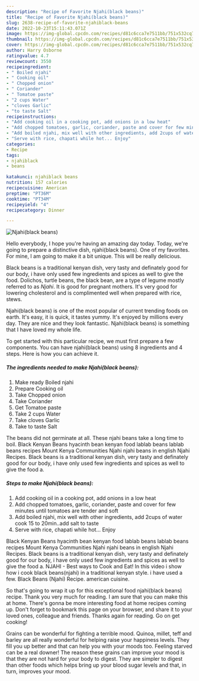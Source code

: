 ```yaml
---
description: "Recipe of Favorite Njahi(black beans)"
title: "Recipe of Favorite Njahi(black beans)"
slug: 2638-recipe-of-favorite-njahiblack-beans
date: 2022-10-23T15:11:43.071Z
image: https://img-global.cpcdn.com/recipes/d81c6cca7e7511bb/751x532cq70/njahiblack-beans-recipe-main-photo.jpg
thumbnail: https://img-global.cpcdn.com/recipes/d81c6cca7e7511bb/751x532cq70/njahiblack-beans-recipe-main-photo.jpg
cover: https://img-global.cpcdn.com/recipes/d81c6cca7e7511bb/751x532cq70/njahiblack-beans-recipe-main-photo.jpg
author: Harry Osborne
ratingvalue: 4.7
reviewcount: 3550
recipeingredient:
- " Boiled njahi"
- " Cooking oil"
- " Chopped onion"
- " Coriander"
- " Tomatoe paste"
- "2 cups Water"
- "cloves Garlic"
- "to taste Salt"
recipeinstructions:
- "Add cooking oil in a cooking pot, add onions in a low heat"
- "Add chopped tomatoes, garlic, coriander, paste and cover for few minutes until tomatoes are tender and soft"
- "Add boiled njahi, mix well with other ingredients, add 2cups of water cook 15 to 20min..add salt to taste"
- "Serve with rice, chapati while hot... Enjoy"
categories:
- Recipe
tags:
- njahiblack
- beans

katakunci: njahiblack beans 
nutrition: 157 calories
recipecuisine: American
preptime: "PT36M"
cooktime: "PT34M"
recipeyield: "4"
recipecategory: Dinner

---
```



![Njahi(black beans)](https://img-global.cpcdn.com/recipes/d81c6cca7e7511bb/751x532cq70/njahiblack-beans-recipe-main-photo.jpg)

Hello everybody, I hope you're having an amazing day today. Today, we're going to prepare a distinctive dish, njahi(black beans). One of my favorites. For mine, I am going to make it a bit unique. This will be really delicious.

Black beans is a traditional kenyan dish, very tasty and definately good for our body, i have only used few ingredients and spices as well to give the food. Dolichos, turtle beans, the black bean, are a type of legume mostly referred to as *Njahi*. It is good for pregnant mothers. It&#39;s very good for lowering cholesterol and is complimented well when prepared with rice, stews.

Njahi(black beans) is one of the most popular of current trending foods on earth. It's easy, it is quick, it tastes yummy. It's enjoyed by millions every day. They are nice and they look fantastic. Njahi(black beans) is something that I have loved my whole life.


To get started with this particular recipe, we must first prepare a few components. You can have njahi(black beans) using 8 ingredients and 4 steps. Here is how you can achieve it.

<!--inarticleads1-->

##### The ingredients needed to make Njahi(black beans):

1. Make ready  Boiled njahi
1. Prepare  Cooking oil
1. Take  Chopped onion
1. Take  Coriander
1. Get  Tomatoe paste
1. Take 2 cups Water
1. Take cloves Garlic
1. Take to taste Salt


The beans did not germinate at all. These njahi beans take a long time to boil. Black Kenyan Beans hyacinth bean kenyan food lablab beans lablab beans recipes Mount Kenya Communities Njahi njahi beans in english Njahi Recipes. Black beans is a traditional kenyan dish, very tasty and definately good for our body, i have only used few ingredients and spices as well to give the food a. 

<!--inarticleads2-->

##### Steps to make Njahi(black beans):

1. Add cooking oil in a cooking pot, add onions in a low heat
1. Add chopped tomatoes, garlic, coriander, paste and cover for few minutes until tomatoes are tender and soft
1. Add boiled njahi, mix well with other ingredients, add 2cups of water cook 15 to 20min..add salt to taste
1. Serve with rice, chapati while hot... Enjoy


Black Kenyan Beans hyacinth bean kenyan food lablab beans lablab beans recipes Mount Kenya Communities Njahi njahi beans in english Njahi Recipes. Black beans is a traditional kenyan dish, very tasty and definately good for our body, i have only used few ingredients and spices as well to give the food a. NJAHI - Best ways to Cook and Eat! In this video i show how i cook black beans(njahi) in a traditional kenyan style. i have used a few. Black Beans (Njahi) Recipe. american cuisine. 

So that's going to wrap it up for this exceptional food njahi(black beans) recipe. Thank you very much for reading. I am sure that you can make this at home. There's gonna be more interesting food at home recipes coming up. Don't forget to bookmark this page on your browser, and share it to your loved ones, colleague and friends. Thanks again for reading. Go on get cooking!

Grains can be wonderful for fighting a terrible mood. Quinoa, millet, teff and barley are all really wonderful for helping raise your happiness levels. They fill you up better and that can help you with your moods too. Feeling starved can be a real downer! The reason these grains can improve your mood is that they are not hard for your body to digest. They are simpler to digest than other foods which helps bring up your blood sugar levels and that, in turn, improves your mood.
